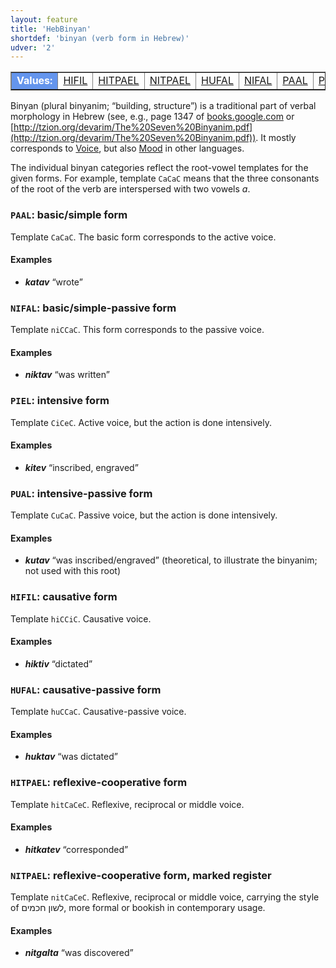 ```yaml
---
layout: feature
title: 'HebBinyan'
shortdef: 'binyan (verb form in Hebrew)'
udver: '2'
---
```


<table class="typeindex" border="1">
<tr>
  <td style="background-color:cornflowerblue;color:white"><strong>Values:</strong> </td>
  <td><a href="#HIFIL">HIFIL</a></td>
  <td><a href="#HITPAEL">HITPAEL</a></td>
  <td><a href="#NITPAEL">NITPAEL</a></td>
  <td><a href="#HUFAL">HUFAL</a></td>
  <td><a href="#NIFAL">NIFAL</a></td>
  <td><a href="#PAAL">PAAL</a></td>
  <td><a href="#PIEL">PIEL</a></td>
  <td><a href="#PUAL">PUAL</a></td>
</tr>
</table>

Binyan (plural binyanim; “building, structure”) is a traditional part of verbal morphology in Hebrew
(see, e.g., page 1347 of [books.google.com](http://books.google.cz/books?id=l7UWMZq7FGIC&pg=PA1350&lpg=PA1350&dq=HIFIL+HITPAEL+HUFAL+NIFAL+PAAL+PIEL+PUAL+HIFIL&source=bl&ots=bnVti7b3wi&sig=8O9q5x0DA1DqYiH3g8yVY8r9qgM&hl=cs&sa=X&ei=pf1wVLeADcLOygON7YHoAw&ved=0CCkQ6AEwAQ#v=onepage&q=HIFIL%20HITPAEL%20HUFAL%20NIFAL%20PAAL%20PIEL%20PUAL%20HIFIL&f=false)
or [http://tzion.org/devarim/The%20Seven%20Binyanim.pdf](http://tzion.org/devarim/The%20Seven%20Binyanim.pdf)).
It mostly corresponds to [Voice](), but also [Mood]() in other languages.

The individual binyan categories reflect the root-vowel templates for the given forms.
For example, template `CaCaC` means that the three consonants of the root of the verb
are interspersed with two vowels _a_.

### <a name="PAAL">`PAAL`</a>: basic/simple form

Template `CaCaC`. The basic form corresponds to the active voice.

#### Examples

* _<b>katav</b>_ “wrote”

### <a name="NIFAL">`NIFAL`</a>: basic/simple-passive form

Template `niCCaC`. This form corresponds to the passive voice.

#### Examples

* _<b>niktav</b>_ “was written”

### <a name="PIEL">`PIEL`</a>: intensive form

Template `CiCeC`. Active voice, but the action is done intensively.

#### Examples

* _<b>kitev</b>_ “inscribed, engraved”

### <a name="PUAL">`PUAL`</a>: intensive-passive form

Template `CuCaC`. Passive voice, but the action is done intensively.

#### Examples

* _<b>kutav</b>_ “was inscribed/engraved” (theoretical, to illustrate the binyanim; not used with this root)

### <a name="HIFIL">`HIFIL`</a>: causative form

Template `hiCCiC`. Causative voice.

#### Examples

* _<b>hiktiv</b>_ “dictated”

### <a name="HUFAL">`HUFAL`</a>: causative-passive form

Template `huCCaC`. Causative-passive voice.

#### Examples

* _<b>huktav</b>_ “was dictated”

### <a name="HITPAEL">`HITPAEL`</a>: reflexive-cooperative form

Template `hitCaCeC`. Reflexive, reciprocal or middle voice.

#### Examples

* _<b>hitkatev</b>_ “corresponded”

### <a name="NITPAEL">`NITPAEL`</a>: reflexive-cooperative form, marked register

Template `nitCaCeC`. Reflexive, reciprocal or middle voice, carrying the style of לשון חכמים, more formal or bookish in contemporary usage.

#### Examples

* _<b>nitgalta</b>_ “was discovered”


<!-- Interlanguage links updated Út 9. května 2023, 20:03:38 CEST -->
